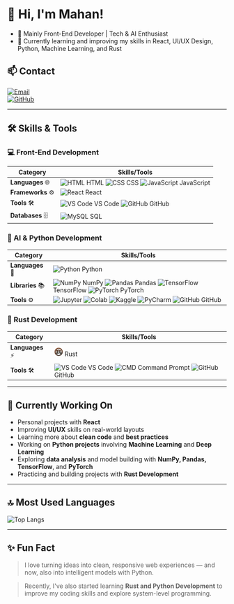 # 👋 Hi, I'm Mahan!    
- 🚀 Mainly Front-End Developer | Tech & AI Enthusiast   
- 🌱 Currently learning and improving my skills in React, UI/UX Design, Python, Machine Learning, and Rust    

## 📫 Contact    

[![Email](https://img.shields.io/badge/-Email-D14836?style=flat&logo=Gmail&logoColor=white)](mailto:gnusmhn@gmail.com)   
[![GitHub](https://img.shields.io/badge/-GitHub-181717?style=flat&logo=GitHub&logoColor=white)](https://github.com/mhngenius)    

---  

## 🛠 Skills & Tools    

### 💻 Front-End Development    
| Category          | Skills/Tools                                                                 | 
|-------------------|------------------------------------------------------------------------------| 
| **Languages** 🌐  | <img src="https://cdn.jsdelivr.net/gh/devicons/devicon/icons/html5/html5-original.svg" alt="HTML" width="20"/> HTML <img src="https://cdn.jsdelivr.net/gh/devicons/devicon/icons/css3/css3-original.svg" alt="CSS" width="20"/> CSS <img src="https://cdn.jsdelivr.net/gh/devicons/devicon/icons/javascript/javascript-original.svg" alt="JavaScript" width="20"/> JavaScript | 
| **Frameworks** ⚙️ | <img src="https://cdn.jsdelivr.net/gh/devicons/devicon/icons/react/react-original.svg" alt="React" width="20"/> React | 
| **Tools** 🛠️      | <img src="https://cdn.jsdelivr.net/gh/devicons/devicon/icons/vscode/vscode-original.svg" alt="VS Code" width="20"/> VS Code <img src="https://cdn.jsdelivr.net/gh/devicons/devicon/icons/github/github-original.svg" alt="GitHub" width="20"/> GitHub | 
| **Databases** 🗄️  | <img src="https://cdn.jsdelivr.net/gh/devicons/devicon/icons/mysql/mysql-original.svg" alt="MySQL" width="20"/> SQL |  

### 🤖 AI & Python Development    
| Category          | Skills/Tools                                                                 | 
|-------------------|------------------------------------------------------------------------------| 
| **Languages** 🐍  | <img src="https://cdn.jsdelivr.net/gh/devicons/devicon/icons/python/python-original.svg" alt="Python" width="20"/> Python | 
| **Libraries** 📚  | <img src="https://cdn.jsdelivr.net/gh/devicons/devicon/icons/numpy/numpy-original.svg" alt="NumPy" width="20"/> NumPy <img src="https://cdn.jsdelivr.net/gh/devicons/devicon/icons/pandas/pandas-original.svg" alt="Pandas" width="20"/> Pandas <img src="https://cdn.jsdelivr.net/gh/devicons/devicon/icons/tensorflow/tensorflow-original.svg" alt="TensorFlow" width="20"/> TensorFlow <img src="https://cdn.jsdelivr.net/gh/devicons/devicon/icons/pytorch/pytorch-original.svg" alt="PyTorch" width="20"/> PyTorch | 
| **Tools** ⚙️      | <img src="https://img.shields.io/badge/Jupyter-F37626?style=for-the-badge&logo=Jupyter&logoColor=white" alt="Jupyter" height="20"/> <img src="https://img.shields.io/badge/Colab-F9AB00?style=for-the-badge&logo=googlecolab&logoColor=white" alt="Colab" height="20"/> <img src="https://img.shields.io/badge/Kaggle-20BEFF?style=for-the-badge&logo=Kaggle&logoColor=white" alt="Kaggle" height="20"/> <img src="https://img.shields.io/badge/PyCharm-000000?style=for-the-badge&logo=PyCharm&logoColor=white" alt="PyCharm" height="20"/> <img src="https://cdn.jsdelivr.net/gh/devicons/devicon/icons/github/github-original.svg" alt="GitHub" width="20"/> GitHub |  

### 🦀 Rust Development  
| Category          | Skills/Tools                                                                 | 
|-------------------|------------------------------------------------------------------------------| 
| **Languages** ⚡   | <img src="./Rust.png" alt="Rust" width="20"/> Rust | 
| **Tools** 🛠️      | <img src="https://cdn.jsdelivr.net/gh/devicons/devicon/icons/vscode/vscode-original.svg" alt="VS Code" width="20"/> VS Code <img src="https://img.shields.io/badge/CMD-4D4D4D?style=for-the-badge&logo=windows-terminal&logoColor=white" alt="CMD" height="20"/> Command Prompt <img src="https://cdn.jsdelivr.net/gh/devicons/devicon/icons/github/github-original.svg" alt="GitHub" width="20"/> GitHub |  

---  

## 📌 Currently Working On    
- Personal projects with **React**   
- Improving **UI/UX** skills on real-world layouts   
- Learning more about **clean code** and **best practices**   
- Working on **Python projects** involving **Machine Learning** and **Deep Learning**   
- Exploring **data analysis** and model building with **NumPy, Pandas, TensorFlow**, and **PyTorch**  
- Practicing and building projects with **Rust Development**  

---  

## 🔝 Most Used Languages    
![Top Langs](https://github-readme-stats.vercel.app/api/top-langs/?username=mhngenius&layout=compact&theme=radical)  

---  

## ✨ Fun Fact    
> I love turning ideas into clean, responsive web experiences — and now, also into intelligent models with Python.  

> Recently, I've also started learning **Rust and Python Development** to improve my coding skills and explore system-level programming.
